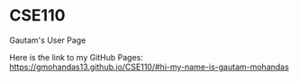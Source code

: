 # CSE110
Gautam's User Page

Here is the link to my GitHub Pages:
https://gmohandas13.github.io/CSE110/#hi-my-name-is-gautam-mohandas

